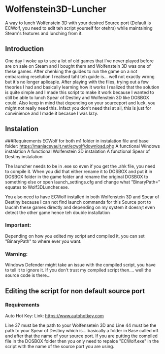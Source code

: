 # Wolfenstein3D-Luncher
A way to lunch Wolfenstein 3D with your desired Source port (Default is ECWolf, you need to edit teh script yourself for otehrs) while maintaining Steam's features and lunching from it.

## Introduction
One day I woke up to see a lot of old games that I've never played before are on sale on Steam and I bought them and Wolfenstein 3D was one of these games. After chenking the guides to run the game on a not embaracing reselution I realised taht teh guide is... well not exactly wrong but it's no longer aplicaple. After playing with the files, trying out a few theories I had and basically learning how it works I realized that the solution is quite simple and I made this script to make it work because I wanted to still be able to lunch Spear of Destiny and Wolfenstein 3D like DOSBOX could. Also keep in mind that depending on your sourceport and luck, you might not really need this. Infact you don't need thsi at all, this is just for convinience and I made it becasue I was lazy.

## Instalation
###Requirements
ECWolf for both m1 folder in instalation file and base folder: https://maniacsvault.net/ecwolf/download.php
A functional Windows instalation
A functional Wolfenstein 3D instalation
A functional Spear of Destiny instalation

The launcher needs to be in .exe so even if you get the .ahk file, you need to compile it. When you did that either rename it to DOSBOX and put it in DOSBOX folder in the game folder and rename the original DOSBOX to something else or open launch_settings.cfg and change what "BinaryPath=" equates to Wolf3DLuncher.exe.

You also need to have ECWolf installed in both Wolfenstein 3D and Spear of Destiny because I can not find launch commands for this Source port to laucnh these games directly and depending on my system it doesn;t even detect the other game hence teh double installation

### Important:
Depending on how you edited my script and compiled it, you can set "BinaryPath" to where ever you want.

### Warning:
Windows Defender might take an issue with the compiled script, you have to tell it to ignore it. If you don't trust my compiled script then.... well the source code is there...

## Editing the script for non default source port

### Requirements
Auto Hot Key: Link: https://www.autohotkey.com

Line 37 must be the path to your Wolfensetein 3D and Line 44 must be the path to your Spear of Destiny which is... basically a folder in Base called m1. and after that the name of your source port. If you are putting the compiled file in the DOSBOX folder then you only need to repalce "ECWolf.exe" in the script with the name of the source port you are using.

